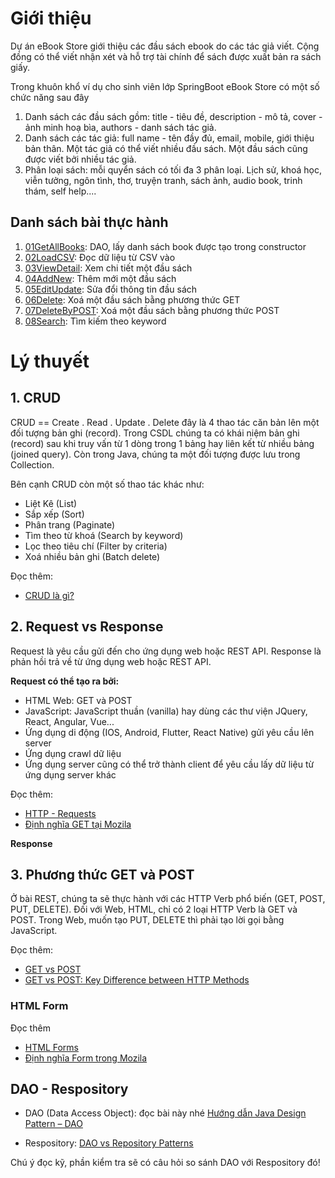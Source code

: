 # Giới thiệu
Dự án eBook Store giới thiệu các đầu sách ebook do các tác giả viết. Cộng đồng có thể viết nhận xét và hỗ trợ tài chính để sách được xuất bản ra sách giấy.

Trong khuôn khổ ví dụ cho sinh viên lớp SpringBoot eBook Store có một số chức năng sau đây

1. Danh sách các đầu sách gồm: title - tiêu đề, description - mô tả, cover - ảnh minh hoạ bìa, authors - danh sách tác giả.
2. Danh sách các tác giả: full name - tên đầy đủ, email, mobile, giới thiệu bản thân.
Một tác giả có thể viết nhiều đầu sách. Một đầu sách cũng được viết bởi nhiều tác giả.
3. Phân loại sách: mỗi quyển sách có tối đa 3 phân loại. Lịch sử, khoá học, viễn tưởng, ngôn tình, thơ, truyện tranh, sách ảnh, audio book, trinh thám, self help....

## Danh sách bài thực hành
1. [01GetAllBooks](01GetAllBooks/bookstore): DAO, lấy danh sách book được tạo trong constructor
2. [02LoadCSV](02LoadCSV/bookstore): Đọc dữ liệu từ CSV vào
3. [03ViewDetail](03ViewDetail/bookstore): Xem chi tiết một đầu sách
4. [04AddNew](04AddNew/bookstore): Thêm mới một đầu sách
5. [05EditUpdate](05EditUpdate/bookstore): Sửa đổi thông tin đầu sách
6. [06Delete](06Delete/bookstore): Xoá một đầu sách bằng phương thức GET
7. [07DeleteByPOST](07DeleteByPOST/bookstore): Xoá một đầu sách bằng phương thức POST
8. [08Search](08Search/bookstore): Tìm kiếm theo keyword

# Lý thuyết

## 1. CRUD
CRUD == Create . Read . Update . Delete đây là 4 thao tác căn bản lên một đối tượng bản ghi (record).
Trong CSDL chúng ta có khái niệm bản ghi (record) sau khi truy vấn từ 1 dòng trong 1 bảng hay liên kết từ nhiều bảng (joined query). Còn trong Java, chúng ta một đối tượng được lưu trong Collection.

Bên cạnh CRUD còn một số thao tác khác như:
- Liệt Kê (List)
- Sắp xếp (Sort)
- Phân trang (Paginate)
- Tìm theo từ khoá (Search by keyword)
- Lọc theo tiêu chí (Filter by criteria)
- Xoá nhiều bản ghi (Batch delete)

Đọc thêm:
- [CRUD là gì?](https://viblo.asia/p/crud-la-gi-lap-trinh-website-crud-crud-database-Ljy5VyLzlra)

## 2. Request vs Response

Request là yêu cầu gửi đến cho ứng dụng web hoặc REST API.
Response là phản hồi trả về từ ứng dụng web hoặc REST API.

**Request có thể tạo ra bởi:**
- HTML Web: GET và POST
- JavaScript: JavaScript thuần (vanilla) hay dùng các thư viện JQuery, React, Angular, Vue...
- Ứng dụng di động (IOS, Android, Flutter, React Native) gửi yêu cầu lên server
- Ứng dụng crawl dữ liệu
- Ứng dụng server cũng có thể trở thành client để yêu cầu lấy dữ liệu từ ứng dụng server khác

Đọc thêm:
- [HTTP - Requests](https://www.tutorialspoint.com/http/http_requests.htm)
- [Định nghĩa GET tại Mozila](https://developer.mozilla.org/en-US/docs/Web/HTTP/Methods/GET)

**Response**

## 3. Phương thức GET và POST
Ở bài REST, chúng ta sẽ thực hành với các HTTP Verb phổ biến (GET, POST, PUT, DELETE). Đối với Web, HTML, chỉ có 2 loại HTTP Verb là GET và POST. Trong Web, muốn tạo PUT, DELETE thì phải tạo lời gọi bằng JavaScript.

Đọc thêm:
- [GET vs POST](https://www.w3schools.com/tags/ref_httpmethods.asp)
- [GET vs POST: Key Difference between HTTP Methods](https://www.guru99.com/difference-get-post-http.html)


### HTML Form

Đọc thêm
- [HTML Forms](https://www.w3schools.com/html/html_forms.asp)
- [Định nghĩa Form trong Mozila](https://developer.mozilla.org/en-US/docs/Web/HTML/Element/form)
## DAO - Respository
- DAO (Data Access Object): đọc bài này nhé [Hướng dẫn Java Design Pattern – DAO](https://gpcoder.com/4935-huong-dan-java-design-pattern-dao/)

- Respository: [DAO vs Repository Patterns](https://www.baeldung.com/java-dao-vs-repository)

Chú ý đọc kỹ, phần kiểm tra sẽ có câu hỏi so sánh DAO với Respository đó!
